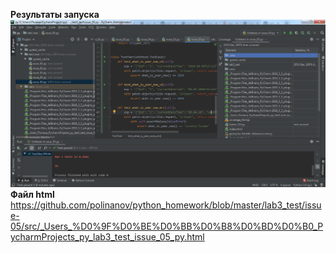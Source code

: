 **Результаты запуска**  
![Иллюстрация к проекту](https://github.com/polinanov/python_homework/blob/master/lab3_test/issue-05/src/resunittest5.png)  
**Файл html**  
https://github.com/polinanov/python_homework/blob/master/lab3_test/issue-05/src/_Users_%D0%9F%D0%BE%D0%BB%D0%B8%D0%BD%D0%B0_PycharmProjects_py_lab3_test_issue_05_py.html

